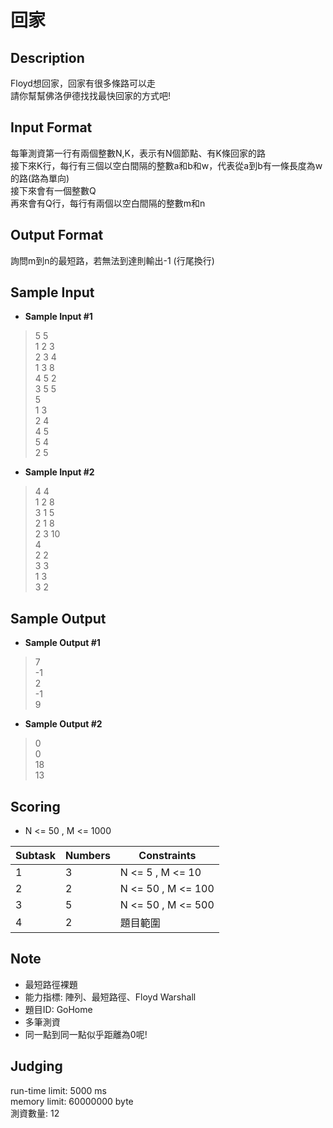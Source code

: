 # 回家
## Description

Floyd想回家，回家有很多條路可以走  
請你幫幫佛洛伊德找找最快回家的方式吧!  

## Input  Format
每筆測資第一行有兩個整數N,K，表示有N個節點、有K條回家的路  
接下來K行，每行有三個以空白間隔的整數a和b和w，代表從a到b有一條長度為w的路(路為單向)  
接下來會有一個整數Q  
再來會有Q行，每行有兩個以空白間隔的整數m和n  

## Output Format
詢問m到n的最短路，若無法到達則輸出-1 (行尾換行)  

## Sample Input
  - **Sample Input #1**
  > 5 5  
  > 1 2 3  
  > 2 3 4  
  > 1 3 8  
  > 4 5 2  
  > 3 5 5  
  > 5  
  > 1 3  
  > 2 4  
  > 4 5  
  > 5 4  
  > 2 5  
  
  - **Sample Input #2**
  > 4 4  
  > 1 2 8  
  > 3 1 5  
  > 2 1 8  
  > 2 3 10  
  > 4  
  > 2 2  
  > 3 3  
  > 1 3  
  > 3 2  


  
## Sample Output
  - **Sample Output #1**
  > 7  
  > -1  
  > 2  
  > -1  
  > 9  
  
  - **Sample Output #2**
  > 0  
  > 0  
  > 18  
  > 13  

  
## Scoring 
  * N <= 50 , M <= 1000  
  
| Subtask | Numbers | Constraints 
| ------- | ------- | -----------  
| 1       | 3       |  N <= 5 , M <= 10  
| 2       | 2       |  N <= 50 , M <= 100  
| 3       | 5       |  N <= 50 , M <= 500  
| 4       | 2       | 題目範圍  

## Note
  * 最短路徑裸題  
  * 能力指標: 陣列、最短路徑、Floyd Warshall  
  * 題目ID: GoHome  
  * 多筆測資  
  * 同一點到同一點似乎距離為0呢!  
  
## Judging
run-time limit: 5000 ms    
memory limit: 60000000 byte    
測資數量: 12  
